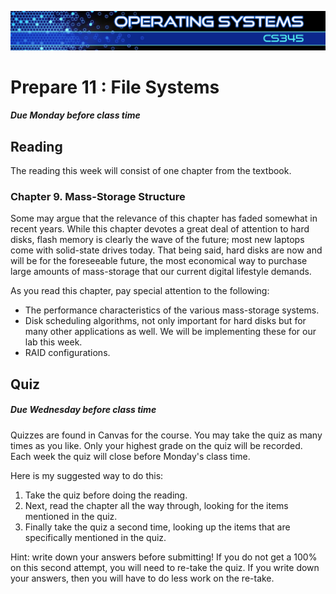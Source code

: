 ![](../images/banner.jpg)

# Prepare 11 : File Systems

##### Due Monday before class time

## Reading

The reading this week will consist of one chapter from the textbook.

### Chapter 9\. Mass-Storage Structure

Some may argue that the relevance of this chapter has faded somewhat in recent years. While this chapter devotes a great deal of attention to hard disks, flash memory is clearly the wave of the future; most new laptops come with solid-state drives today. That being said, hard disks are now and will be for the foreseeable future, the most economical way to purchase large amounts of mass-storage that our current digital lifestyle demands.

As you read this chapter, pay special attention to the following:

*   The performance characteristics of the various mass-storage systems.
*   Disk scheduling algorithms, not only important for hard disks but for many other applications as well. We will be implementing these for our lab this week.
*   RAID configurations.

## Quiz

##### Due Wednesday before class time

Quizzes are found in Canvas for the course. You may take the quiz as many times as you like. Only your highest grade on the quiz will be recorded.  Each week the quiz will close before Monday's class time.

Here is my suggested way to do this:

1.  Take the quiz before doing the reading.
2.  Next, read the chapter all the way through, looking for the items mentioned in the quiz.
3.  Finally take the quiz a second time, looking up the items that are specifically mentioned in the quiz.

Hint: write down your answers before submitting! If you do not get a 100% on this second attempt, you will need to re-take the quiz. If you write down your answers, then you will have to do less work on the re-take.
